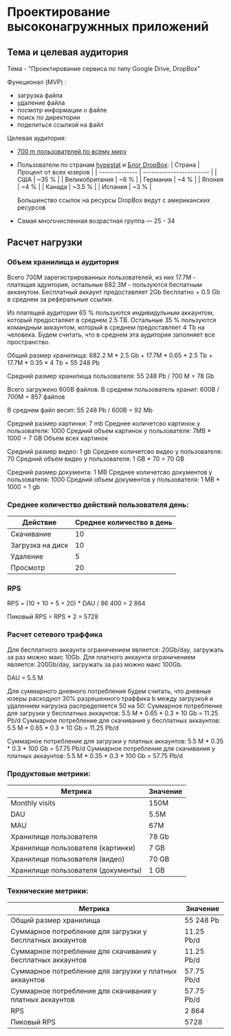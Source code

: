 # Проектирование высоконагружнных приложений

## Тема и целевая аудитория

Тема - "Проектирование сервиса по типу Google Drive, DropBox"

Функционал (MVP) :
- загрузка файла
- удаление файла
- посмотр информации о файле
- поиск по директории
- поделиться ссылкой на файл


Целевая аудитория:
- [700 m пользователей по всему миру](https://investors.dropbox.com/static-files/51a64b81-6879-4d70-9ed2-a05b8d785db4)
- Пользователи по странам [hypestat](https://hypestat.com/info/dropbox.com) и [Блог DropBox](https://blog.dropbox.com/topics/company/5-million-dropboxes):
  | Страна         | Процент от всех юзеров   |
  | -------------- | ------------------------ |
  | США            | ~35 %   |
  | Великобритания | ~6 %    |
  | Германия       | ~4 %    |
  | Япония         | ~4 %    |
  | Канада         | ~3.5 %  |
  | Испания        | ~3 %    |

  Большинство ссылок на ресурсы DropBox ведут с американских ресурсов
- Самая многочисленная возрастная группа — 25 - 34

## Расчет нагрузки

### Объем хранилища и аудитория

Всего 700M зарегистрированных пользователей, из них 17.7M - платящая адуитория, остальные 682.3M - пользуются беспатным акканутом. Бесплатный аккаунт предоставляет 2Gb бесплатно + 0.5 Gb в среднем за реферальные ссылки. 

Из платящей аудитории 65 % пользуются индивидульным аккаунтом, который предосталяет в среднем 2.5 TB.
Остальные 35 % пользуются командным аккаунтом, который в среднем предоставляет 4 Tb на человека.
Будем считать, что в среднем эта аудитория заполняет все пространство.

Общий размер хранилища:
682.2 M * 2.5 Gb + 17.7M * 0.65 * 2.5 Tb + 17.7M * 0.35 * 4 Tb = 55 248 Pb

Средний размер хранилища пользователя:
55 248 Pb / 700 M = 78 Gb

Всего загружено 600B файлов.
В среднем пользователь хранит: 600B / 700M = 857 файлов

В среднем файл весит: 55 248 Pb / 600B = 92 Mb

Средний размер картинки: 7 mb
Среднее количетсво картинок у пользователя: 1000
Средний объем картинок у пользователя: 7MB * 1000 = 7 GB
Объем всех картинок 

Средний размер видео: 1 gb
Среднее количетсво видео у пользователя: 70
Средний объем видео у пользователя: 1 GB * 70 = 70 GB

Средний размер документа: 1 MB
Среднее количетсво документов у пользователя: 1000
Средний объем документов у пользователя: 1 MB * 1000 = 1 gb

### Среднее количество действий пользователя день:

| Действие   | Среднее количество в день |
| -------- | ------- |
| Скачивание | 10 |
| Загрузка на диск  | 10 |
| Удаление | 5 |
| Просмотр | 20 |

### RPS

RPS = (10 + 10 + 5 + 20) * DAU / 86 400 = 2 864

Пиковый RPS = RPS * 2 = 5728

### Расчет сетевого траффика

Для бесплатного аккаунта ограничением является: 20Gb/day, загружать за раз можно макс 10Gb.
Для платного аккаунта ограничением является: 200Gb/day, загружать за раз можно макс 100Gb.

DAU = 5.5 M

Для суммарного дневного потребления будем считать, что дневные юзеры расходуют 30% разрешенного траффика b между загрузкой и удалением нагрузка распределяется 50 на 50:
Суммарное потребление для загрузки у бесплатных аккаунтов: 5.5 M * 0.65 * 0.3 * 10 Gb = 11.25 Pb/d
Суммарное потребление для скачивания у бесплатных аккаунтов: 5.5 M * 0.65 * 0.3 * 10 Gb = 11.25 Pb/d

Суммарное потребление для загрузки у платных аккаунтов: 5.5 M * 0.35 * 0.3 * 100 Gb = 57.75 Pb/d
Суммарное потребление для скачивания у платных аккаунтов: 5.5 M * 0.35 * 0.3 * 100 Gb = 57.75 Pb/d

### Продуктовые метрики:
| Метрика    | Значение |
| -------- | ------- |
| Monthly visits | 150M |
| DAU  | 5.5M    |
| MAU | 67M |
| Хранилище пользователя | 78 Gb |
| Хранилище пользователя (картинки) | 7 GB |
| Хранилище пользователя (видео) | 70 GB |
| Хранилище пользователя (документы) | 1 GB |

### Технические метрики:
| Метрика    | Значение |
| -------- | ------- |
| Общий размер хранилища  | 55 248 Pb |
| Суммарное потребление для загрузки у бесплатных аккаунтов | 11.25 Pb/d |
| Суммарное потребление для скачивания у бесплатных аккаунтов | 11.25 Pb/d |
| Суммарное потребление для загрузки у платных аккаунтов | 57.75 Pb/d |
| Суммарное потребление для скачивания у платных аккаунтов | 57.75 Pb/d |
| RPS | 2 864 |
| Пиковый RPS | 5728 |




